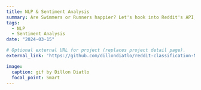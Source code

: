 ```yaml
---
title: NLP & Sentiment Analysis
summary: Are Swimmers or Runners happier? Let's hook into Reddit's API, download 10k+ datapoints, build a bespoke dataframe, and find out.
tags:
  - NLP
  - Sentiment Analysis
date: "2024-03-15"

# Optional external URL for project (replaces project detail page).
external_link: 'https://github.com/dillondiatlo/reddit-classification-NLP/tree/master'

image:
  caption: gif by Dillon Diatlo
  focal_point: Smart
---
```

